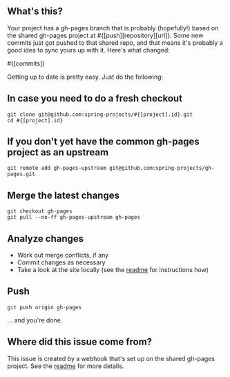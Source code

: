 What's this?
-----------------------------------

Your project has a gh-pages branch that is probably (hopefully!) based on the shared
gh-pages project at #{[push][repository][url]}. Some new commits just got pushed to that
shared repo, and that means it's probably a good idea to sync yours up with it. Here's
what changed:

#{[commits]}

Getting up to date is pretty easy. Just do the following:


In case you need to do a fresh checkout
----------------------------------

    git clone git@github.com:spring-projects/#{[project].id}.git
    cd #{[project].id}


If you don't yet have the common gh-pages project as an upstream
----------------------------------

    git remote add gh-pages-upstream git@github.com:spring-projects/gh-pages.git


Merge the latest changes
----------------------------------
    git checkout gh-pages
    git pull --no-ff gh-pages-upstream gh-pages


Analyze changes
----------------------------------

 - Work out merge conflicts, if any
 - Commit changes as necessary
 - Take a look at the site locally (see the [readme][1] for instructions how)


Push
-----------------------------------

    git push origin gh-pages

... and you're done.


Where did this issue come from?
-----------------------------------

This issue is created by a webhook that's set up on the shared gh-pages project.
See the [readme][1] for more details.

[1]: https://github.com/spring-projects/gh-pages#readme